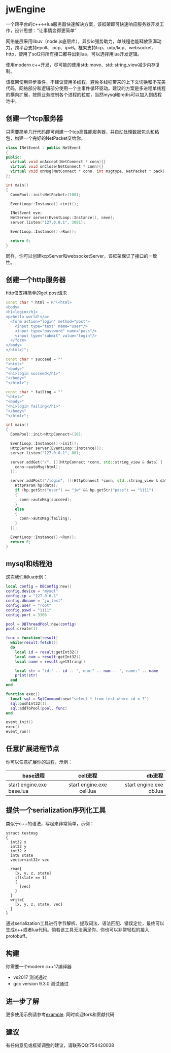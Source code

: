 # jwEngine
一个跨平台的c++<->lua服务器快速解决方案，该框架即可快速响应服务器开发工作，设计思想：“让事情变得更简单”

网络底层采用libuv（node.js底层库），异步io强势助力，单线程也能释放澎湃动力，跨平台支持epoll、iocp、ipv6。框架支持tcp、udp/kcp、websocket、http，使用了sol2将所有接口都导出到lua，可以选择用lua开发逻辑。

使用modern c++开发，尽可能的使用std::move、std::string_view减少内存复制。

该框架使用异步事件，不建议使用多线程，避免多线程带来的上下文切换和不完美代码，网络部分和逻辑部分使用一个主事件循环驱动。建议的方案是多进程单线程的横向扩展，按照业务控制各个进程的粒度，当然mysql和redis可以加入到线程池中。

## 创建一个tcp服务器
只需要简单几行代码即可创建一个tcp高性能服务器，并自动处理数据包头和粘包，构建一个完好的NetPacket交给你。

```cpp
class INetEvent : public NetEvent
{
public:
  virtual void onAccept(NetConnect * conn){}
  virtual void onClose(NetConnect * conn){}
  virtual void onMsg(NetConnect * conn, int msgtype, NetPacket * pack){}
};

int main()
{
  CommPool::init<NetPacket>(100);

  EventLoop::Instance()->init();

  INetEvent eve;
  NetServer server(EventLoop::Instance(), &eve);
  server.listen("127.0.0.1", 3001);

  EventLoop::Instance()->Run();

  return 0;
}
```
同样，你可以创建kcpServer和websocketServer，该框架保证了接口的一致性。

## 创建一个http服务器
http仅支持简单的get post请求

```cpp
const char * html = R"(<html>
<body>
<h1>login</h1>
<p>hello world!</p>
  <form action="login" method="post">
    <input type="text" name="user"/>
    <input type="password" name="pass"/>
    <input type="submit" value="login"/>
  </form>
</body>
</html>)";
  
const char * succeed = ""
"<html>"
"<body>"
"<h1>login succeed</h1>"
"</body>"
"</html>";

const char * failing = ""
"<html>"
"<body>"
"<h1>login failing</h1>"
"</body>"
"</html>";

int main()
{
  CommPool::init<HttpConnect>(10);

  EventLoop::Instance()->init();
  HttpServer server(EventLoop::Instance());
  server.listen("127.0.0.1", 80);

  server.addGet("/", [](HttpConnect *conn, std::string_view & data) {
    conn->autoMsg(html);
  });

  server.addPost("/login", [](HttpConnect *conn, std::string_view & data) {
    HttpParam hp(data);
    if (hp.getStr("user") == "jw" && hp.getStr("pass") == "1111")
    {
      conn->autoMsg(succeed);
    }
    else
    {
      conn->autoMsg(failing);
    }
  });

  EventLoop::Instance()->Run();
  return 0;
}
```
## mysql和线程池
这次我们用lua示例：
```lua
local config = DBConfig:new()
config.device = "mysql"
config.ip = "127.0.0.1"
config.dbname = "jw_test"
config.user = "root"
config.pswd = "1111"
config.port = 3306

pool = DBThreadPool:new(config)
pool:create(1)

func = function(result)
  while(result:fetch())
  do
    local id = result:getInt32()
    local num = result:getInt32()
    local name = result:getString()

    local str = "id:" .. id .. ", num:" .. num .. ", name:" .. name
    print(str)
  end
end

function exec()
  local sql = SqlCommand:new("select * from test where id = ?")
  sql:pushInt32(1)
  sql:addToPool(pool, func)
end

event_init()
exec()
event_run()
```

## 任意扩展进程节点
你可以任意扩展你的进程，示例：

| base进程                       | cell进程                  |db进程                    |
| ------------------------------ |:-------------------------:| -----------------------:|
|    start engine.exe base.lua   | start engine.exe cell.lua | start engine.exe db.lua |


## 提供一个serialization序列化工具
类似于c++的语法，写起来非常简单，示例：
```
struct testmsg
{
  int32 x
  int32 y
  int32 z
  int8 state
  vector<int32> vec
  
  read{
    [x, y, z, state]
    if(state == 1)
    {
      [vec]
    }
  }
  write{
    [x, y, z, state, vec]
  }
}
```
通过serialization工具进行字节解析、提取词法、语法匹配、错误定位，最终可以生成c++或者lua代码。倘若该工具无法满足你，你也可以非常轻松的接入protobuff。

## 构建
你需要一个modern c++17编译器
- vs2017 测试通过
- gcc version 9.3.0 测试通过

## 进一步了解
更多使用示例请参考[example](https://github.com/jwcpp/jwEngine/tree/master/example). 同时欢迎fork和贡献代码

## 建议
有任何意见或框架调整的建议，请联系QQ:754420038
